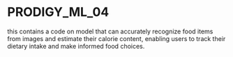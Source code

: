 # PRODIGY_ML_04
this contains a code on model that can accurately recognize food items from images and estimate their calorie content, enabling users to track their dietary intake and make informed food choices.